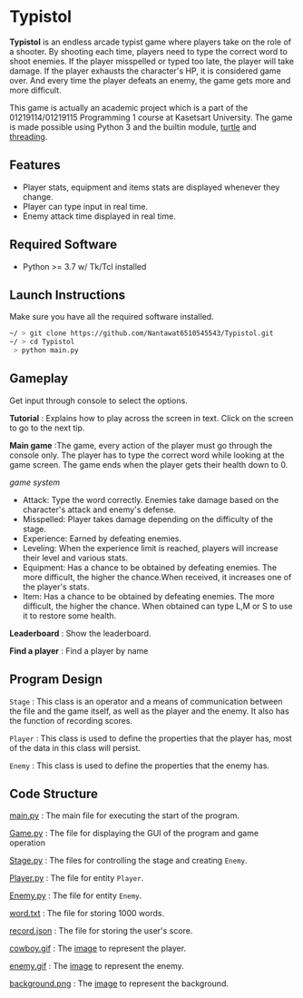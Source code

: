 # Typistol
**Typistol** is an endless arcade typist game where players take on the role of a shooter. By shooting each time, players need to type the correct word to shoot enemies. If the player misspelled or typed too late, the player will take damage. If the player exhausts the character's HP, it is considered game over. And every time the player defeats an enemy, the game gets more and more difficult.

This game is actually an academic project which is a part of the 01219114/01219115 Programming 1 course at Kasetsart University. The game is made possible using Python 3 and the builtin module, [turtle](https://docs.python.org/3/library/turtle.html) and [threading](https://docs.python.org/3/library/threading.html).

## Features
- Player stats, equipment and items stats are displayed whenever they change.
- Player can type input in real time.
- Enemy attack time displayed in real time.

## Required Software
- Python >= 3.7 w/ Tk/Tcl installed

## Launch Instructions
Make sure you have all the required software installed.
```bash
~/ > git clone https://github.com/Nantawat6510545543/Typistol.git
~/ > cd Typistol
 > python main.py
```

## Gameplay
Get input through console to select the options.

**Tutorial** : Explains how to play across the screen in text. Click on the screen to go to the next tip.

**Main game** :The game, every action of the player must go through the console only. The player has to type the correct word while looking at the game screen. The game ends when the player gets their health down to 0.

*game system*

- Attack: Type the word correctly. Enemies take damage based on the character's attack and enemy's defense.
- Misspelled: Player takes damage depending on the difficulty of the stage.
- Experience: Earned by defeating enemies.
- Leveling: When the experience limit is reached, players will increase their level and various stats.
- Equipment: Has a chance to be obtained by defeating enemies. The more difficult, the higher the chance.When received, it increases one of the player's stats.
- Item: Has a chance to be obtained by defeating enemies. The more difficult, the higher the chance. When obtained can type L,M or S to use it to restore some health.

**Leaderboard** : Show the leaderboard.

**Find a player** : Find a player by name

## Program Design

`Stage` : This class is an operator and a means of communication between the file and the game itself, as well as the player and the enemy. It also has the function of recording scores.

`Player` : This class is used to define the properties that the player has, most of the data in this class will persist.

`Enemy` : This class is used to define the properties that the enemy has.


## Code Structure
[main.py](main.py) : The main file for executing the start of the program.

[Game.py](Game.py) : The file for displaying the GUI of the program and game operation 

[Stage.py](Stage.py) : The files for controlling the stage and creating `Enemy`.

[Player.py](Player.py) : The file for entity `Player`.

[Enemy.py](Enemy.py) : The file for entity `Enemy`.

[word.txt](word.txt) : The file for storing 1000 words.

[record.json](record.json) : The file for storing the user's score.

[cowboy.gif](cowboy.gif) : The [image](https://dribbble.com/shots/4125593-Free-Assets-Wild-West-Pixel-Characters) to represent the player.

[enemy.gif](enemy.gif) : The [image](https://dribbble.com/shots/4125593-Free-Assets-Wild-West-Pixel-Characters) to represent the enemy.

[background.png](background.png) : The [image](https://www.pinterest.com/pin/357262182913353721/) to represent the background.

